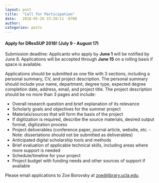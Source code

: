 ```yaml
---
layout: post
title:  "Call for Participation"
date:   2018-05-26 15:20:11 -0700
author: 
categories: posts
---
```

#### Apply for DResSUP 2018! (July 9 - August 17) 

Submission deadline: Applicants who apply by **June 1** will be notified by June 8. Applications will be accepted through **June 15** on a rolling basis if space is available. 

Applications should be submitted as one file with 3 sections, including a personal summary, CV, and project description. The personal summary should include your name, department, degree type, expected degree completion date, address, email, and project title. The project description should be no more than 3 pages and include:

* Overall research question and brief explanation of its relevance
* Scholarly goals and objectives for the summer project
* Materials/sources that will form the basis of the project
* If digitization is required, describe the source materials, desired output format, digitization process
* Project deliverables (conference paper, journal article, website, etc. - Note: dissertations should not be submitted as deliverables)
* Anticipated digital scholarship tools and methods
* Brief evaluation of applicable technical skills, including areas where more support is needed
* Schedule/timeline for your project
* Project budget with funding needs and other sources of support if available

Please email applications to Zoe Borovsky at [zoe@library.ucla.edu](mailto:zoe@library.ucla.edu).
